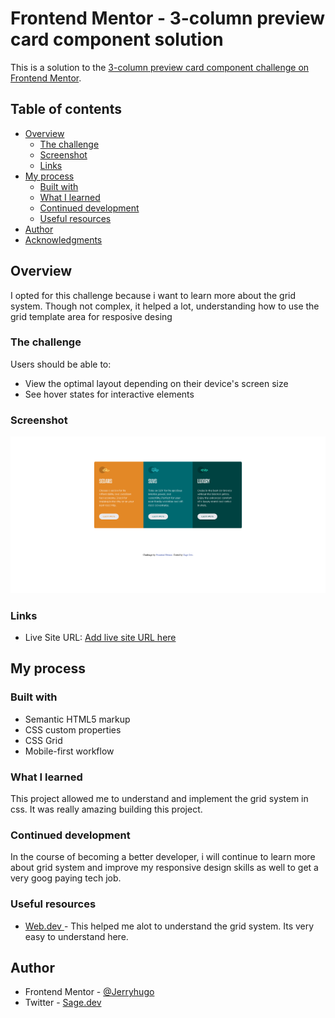 # Frontend Mentor - 3-column preview card component solution

This is a solution to the [3-column preview card component challenge on Frontend Mentor](https://www.frontendmentor.io/challenges/3column-preview-card-component-pH92eAR2-). 


## Table of contents

- [Overview](#overview)
  - [The challenge](#the-challenge)
  - [Screenshot](#screenshot)
  - [Links](#links)
- [My process](#my-process)
  - [Built with](#built-with)
  - [What I learned](#what-i-learned)
  - [Continued development](#continued-development)
  - [Useful resources](#useful-resources)
- [Author](#author)
- [Acknowledgments](#acknowledgments)


## Overview
I opted for this challenge because i want to learn more about the grid system. Though not complex, it helped a lot, understanding how to use the grid template area for resposive desing
### The challenge

Users should be able to:

- View the optimal layout depending on their device's screen size
- See hover states for interactive elements

### Screenshot

![App preview](images/3-column.png)

### Links


- Live Site URL: [Add live site URL here](https://component-card-review.netlify.app/)

## My process

### Built with

- Semantic HTML5 markup
- CSS custom properties
- CSS Grid
- Mobile-first workflow


### What I learned

This project allowed me to understand and implement the grid system in css. It was really amazing building this project.



### Continued development

In the course of becoming a better developer, i will continue to learn more about grid system and improve my responsive design skills as well to get a very goog paying tech job.


### Useful resources


- [Web.dev ](https://web.dev/learn/css/grid?continue=https%3A%2F%2Fweb.dev%2Flearn%2Fcss%23article-https%3A%2F%2Fweb.dev%2Flearn%2Fcss%2Fgrid) - This helped me alot to understand the grid system. Its very easy to understand here.



## Author


- Frontend Mentor - [@Jerryhugo](https://www.frontendmentor.io/profile/Jerryhugo)
- Twitter - [Sage.dev](https://twitter.com/insp_family)


